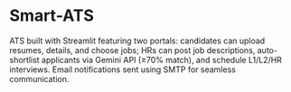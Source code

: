 # Smart-ATS
ATS built with Streamlit featuring two portals: candidates can upload resumes, details, and choose jobs; HRs can post job descriptions, auto-shortlist applicants via Gemini API (≥70% match), and schedule L1/L2/HR interviews. Email notifications sent using SMTP for seamless communication.
